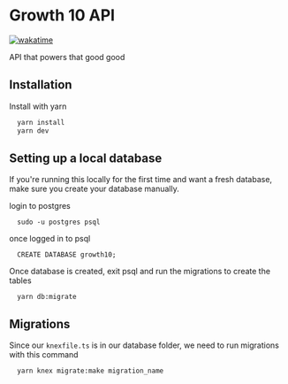 # Growth 10 API

[![wakatime](https://wakatime.com/badge/user/d757e474-7c49-44b9-9222-b7e3547c29c5/project/6bb2dbe8-3795-43be-872f-c6fe3353532d.svg)](https://wakatime.com/badge/user/d757e474-7c49-44b9-9222-b7e3547c29c5/project/6bb2dbe8-3795-43be-872f-c6fe3353532d)

API that powers that good good

## Installation

Install with yarn

```bash
  yarn install
  yarn dev
```

## Setting up a local database

If you're running this locally for the first time and want a fresh database, make sure you create your database manually.

login to postgres

```
  sudo -u postgres psql
```

once logged in to psql

```
  CREATE DATABASE growth10;
```

Once database is created, exit psql and run the migrations to create the tables

```
  yarn db:migrate
```

## Migrations

Since our `knexfile.ts` is in our database folder, we need to run migrations with this command

```
  yarn knex migrate:make migration_name
```
